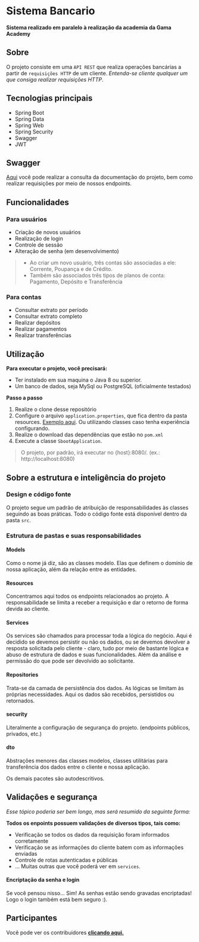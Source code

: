 # Sistema Bancario
**Sistema realizado em paralelo à realização da academia da Gama Academy**
## Sobre
O projeto consiste em uma `API REST` que realiza operações bancárias a partir de `requisições HTTP` de um cliente.
_Entenda-se cliente qualquer um que consiga realizar requisições HTTP_.

## Tecnologias principais
- Spring Boot
- Spring Data
- Spring Web
- Spring Security
- Swagger
- JWT

## Swagger
[Aqui](https://gama-bankline-desbugados.herokuapp.com/swagger-ui.html#/) você pode realizar a consulta da documentação do projeto, bem como realizar requisições por meio de nossos endpoints.

## Funcionalidades

### Para usuários
- Criação de novos usuários
- Realização de login
- Controle de sessão
- Alteração de senha (em desenvolvimento)

> - Ao criar um novo usuário, três contas são associadas a ele: Corrente, Poupança e de Crédito.
> - Também são associados três tipos de planos de conta: Pagamento, Depósito e Transferência

### Para contas
- Consultar extrato por período
- Consultar extrato completo
- Realizar depósitos
- Realizar pagamentos
- Realizar transferências

## Utilização

**Para executar o projeto, você precisará:**
- Ter instalado em sua maquina o Java 8 ou superior.
- Um banco de dados, seja MySql ou PostgreSQL (oficialmente testados)

**Passo a passo**

1. Realize o clone desse repositório
2. Configure o arquivo `application.properties`, que fica dentro da pasta resources. [Exemplo aqui](https://www.baeldung.com/properties-with-spring). Ou utilizando classes caso tenha experiência configurando.
3. Realize o download das dependências que estão no `pom.xml`
4. Execute a classe `SbootApplication`.

> O projeto, por padrão, irá executar no {host}:8080/. (ex.: http://localhost:8080)

## Sobre a estrutura e inteligência do projeto

### Design e código fonte
O projeto segue um padrão de atribuição de responsabilidades às classes seguindo as boas práticas. Todo o código fonte está disponível dentro da pasta `src`.

### Estrutura de pastas e suas responsabilidades

#### Models
Como o nome já diz, são as classes modelo. Elas que definem o domínio de nossa aplicação, além da relação entre as entidades.

#### Resources
Concentramos aqui todos os endpoints relacionados ao projeto. A responsabilidade se limita a receber a requisição e dar o retorno de forma devida ao cliente.

#### Services
Os services são chamados para processar toda a lógica do negócio. Aqui é decidido se devemos persistir ou não os dados, ou se devemos devolver a resposta solicitada pelo cliente - claro, tudo por meio de bastante lógica e abuso de estrutura de dados e suas funcionalidades. Além da análise e permissão do que pode ser devolvido ao solicitante.

#### Repositories
Trata-se da camada de persistência dos dados. As lógicas se limitam às próprias necessidades. Aqui os dados são recebidos, persistidos ou retornados.

#### security
Literalmente a configuração de segurança do projeto. (endpoints públicos, privados, etc.)

#### dto
Abstrações menores das classes modelos, classes utilitárias para transferência dos dados entre o cliente e nossa aplicação. 

Os demais pacotes são autodescritivos.

## Validações e segurança

_Esse tópico poderia ser bem longo, mas será resumido da seguinte forma:_

**Todos os enpoints possuem validações de diversos tipos, tais como:**

- Verificação se todos os dados da requisição foram informados corretamente
- Verificação se as informações do cliente batem com as informações enviadas 
- Controle de rotas autenticadas e públicas
- ... Muitas outras que você poderá ver em `services`.

#### Encriptação da senha e login

Se você pensou nisso... Sim! As senhas estão sendo gravadas encriptadas! Logo o login também está bem seguro :).

## Participantes

Você pode ver os contribuidores **[clicando aqui.](https://github.com/RafaelMarangoni/sistema_bancario/graphs/contributors)**
